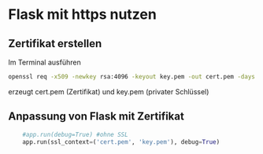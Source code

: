 # Flask mit https nutzen

## Zertifikat erstellen

Im Terminal ausführen

```bash
openssl req -x509 -newkey rsa:4096 -keyout key.pem -out cert.pem -days 365 -nodes
```

erzeugt cert.pem (Zertifikat) und key.pem (privater Schlüssel)

## Anpassung von Flask mit Zertifikat

```python
    #app.run(debug=True) #ohne SSL
    app.run(ssl_context=('cert.pem', 'key.pem'), debug=True)
```

